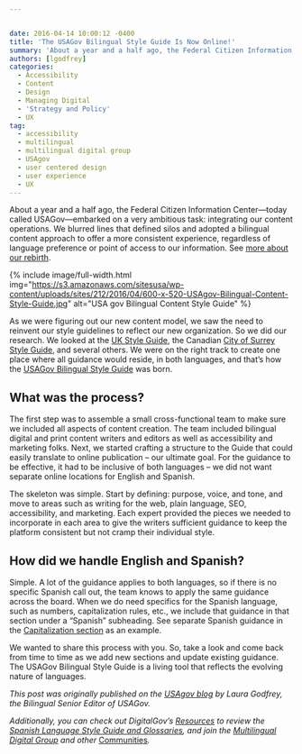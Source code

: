 ```yaml
---


date: 2016-04-14 10:00:12 -0400
title: 'The USAGov Bilingual Style Guide Is Now Online!'
summary: 'About a year and a half ago, the Federal Citizen Information Center&mdash;today called USAGov&mdash;embarked on a very ambitious task\: integrating our content operations. We blurred lines that defined silos and adopted a bilingual content approach to offer a more consistent experience, regardless of language preference or point of access to our information. See more about'
authors: [lgodfrey]
categories:
  - Accessibility
  - Content
  - Design
  - Managing Digital
  - 'Strategy and Policy'
  - UX
tag:
  - accessibility
  - multilingual
  - multilingual digital group
  - USAgov
  - user centered design
  - user experience
  - UX
---
```


About a year and a half ago, the Federal Citizen Information Center—today called USAGov—embarked on a very ambitious task: integrating our content operations. We blurred lines that defined silos and adopted a bilingual content approach to offer a more consistent experience, regardless of language preference or point of access to our information. See [more about our rebirth](https://www.WHATEVER/2014/05/12/video-blog-sarah-crane-usa-gov/).


{% include image/full-width.html img="https://s3.amazonaws.com/sitesusa/wp-content/uploads/sites/212/2016/04/600-x-520-USAgov-Bilingual-Content-Style-Guide.jpg" alt="USA gov Bilingual Content Style Guide" %}

As we were figuring out our new content model, we saw the need to reinvent our style guidelines to reflect our new organization. So we did our research. We looked at the [UK Style Guide](https://www.gov.uk/guidance/style-guide), the Canadian [City of Surrey Style Guide](http://responsiveprocess.com/surrey/guide/writing/web-guide-checklist/), and several others. We were on the right track to create one place where all guidance would reside, in both languages, and that&#8217;s how the [USAGov Bilingual Style Guide](https://www.usa.gov/style-guide/table-of-contents) was born.

## What was the process?

The first step was to assemble a small cross-functional team to make sure we included all aspects of content creation. The team included bilingual digital and print content writers and editors as well as accessibility and marketing folks. Next, we started crafting a structure to the Guide that could easily translate to online publication &#8211; our ultimate goal. For the guidance to be effective, it had to be inclusive of both languages &#8211; we did not want separate online locations for English and Spanish.

The skeleton was simple. Start by defining: purpose, voice, and tone, and move to areas such as writing for the web, plain language, SEO, accessibility, and marketing. Each expert provided the pieces we needed to incorporate in each area to give the writers sufficient guidance to keep the platform consistent but not cramp their individual style.

## How did we handle English and Spanish?

Simple. A lot of the guidance applies to both languages, so if there is no specific Spanish call out, the team knows to apply the same guidance across the board. When we do need specifics for the Spanish language, such as numbers, capitalization rules, etc., we include that guidance in that section under a &#8220;Spanish&#8221; subheading. See separate Spanish guidance in the [Capitalization section](https://www.usa.gov/style-guide/style-guidance#item-212511) as an example.

We wanted to share this process with you. So, take a look and come back from time to time as we add new sections and update existing guidance. The USAGov Bilingual Style Guide is a living tool that reflects the evolving nature of languages.

_This post was originally published on the [USAgov blog](https://blog.usa.gov/) by Laura Godfrey, the Bilingual Senior Editor of USAGov._

_Additionally, you can check out DigitalGov&#8217;s [Resources](https://www.WHATEVER/resources/) to review the [Spanish Language Style Guide and Glossaries](https://www.WHATEVER/resources/spanish-language-style-guide-and-glossaries/), and join the [Multilingual Digital Group](https://www.WHATEVER/communities/government-multilingual-websites-community/) and other_ [Communities](https://www.WHATEVER/communities/)_._